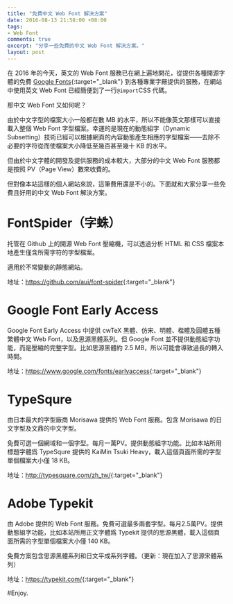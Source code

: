 ```yaml
---
title: "免費中文 Web Font 解決方案"
date: 2016-08-13 21:58:00 +08:00
tags:
- Web Font
comments: true
excerpt: "分享一些免費的中文 Web Font 解決方案。"
layout: post
---
```


在 2016 年的今天，英文的 Web Font 服務已在網上遍地開花，從提供各種開源字體的免費 [Google Fonts](https://fonts.google.com/){:target="_blank"} 到各種專業字厰提供的服務，在網站中使用英文 Web Font 已經簡便到了一行`@import`CSS 代碼。

那中文 Web Font 又如何呢？

由於中文字型的檔案大小一般都在數 MB 的水平，所以不能像英文那樣可以直接載入整個 Web Font 字型檔案。幸運的是現在的動態組字（Dynamic Subsetting）技術已經可以根據網頁的內容動態產生相應的字型檔案——去除不必要的字符從而使檔案大小降低至幾百甚至幾十 KB 的水平。

但由於中文字體的開發及提供服務的成本較大，大部分的中文 Web Font 服務都是按照 PV（Page View）數來收費的。

但對像本站這樣的個人網站來說，這筆費用還是不小的。下面就和大家分享一些免費且好用的中文 Web Font 解決方案。

# FontSpider（字蛛）

托管在 Github 上的開源 Web Font 壓縮機，可以透過分析 HTML 和 CSS  檔案本地產生僅含所需字符的字型檔案。

適用於不常變動的靜態網站。

地址：<https://github.com/aui/font-spider>{:target="_blank"}

# Google Font Early Access

Google Font Early Access 中提供 cwTeX 黑體、仿宋、明體、楷體及圓體五種繁體中文 Web Font，以及思源黑體系列。但 Google Font 並不提供動態組字功能，而是壓縮的完整字型。比如思源黑體約 2.5 MB，所以可能會導致過長的轉入時間。

地址：<https://www.google.com/fonts/earlyaccess>{:target="_blank"}

# TypeSqure

由日本最大的字型廠商 Morisawa 提供的 Web Font 服務。包含 Morisawa 的日文字型及文鼎的中文字型。

免費可選一個網域和一個字型。每月一萬PV。提供動態組字功能。比如本站所用標題字體爲 TypeSqure 提供的 KaiMin Tsuki Heavy，載入這個頁面所需的字型單個檔案大小僅 18 KB。

地址：<http://typesquare.com/zh_tw/>{:target="_blank"}

# Adobe Typekit

由 Adobe 提供的 Web Font 服務。免費可選最多兩套字型。每月2.5萬PV。提供動態組字功能，比如本站所用正文字體爲 Typekit 提供的思源黑體，載入這個頁面所需的字型單個檔案大小僅 140 KB。

免費方案包含思源黑體系列和日文平成系列字體。（更新：現在加入了思源宋體系列）

地址：<https://typekit.com/>{:target="_blank"}

#Enjoy.